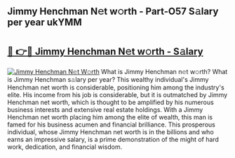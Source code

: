 ## Jimmy Henchman N𝚎t w𝚘rth - Part-O57 S𝚊lary per year ukYMM

# <h2><a href="http://gc1n7c.nevu.top/?p=Jimmy+Henchman">🔗 👉🔴 Jimmy Henchman N𝚎t w𝚘rth - S𝚊lary</a></h2>

[![Jimmy Henchman N𝚎t W𝚘rth](https://i.imgur.com/Oavwk0R.jpeg)](http://gc1n7c.nevu.top/?p=Jimmy+Henchman)
What is Jimmy Henchman n𝚎t w𝚘rth? What is Jimmy Henchman s𝚊lary per year?
This wealthy individual's Jimmy Henchman net worth is considerable, positioning him among the industry's elite. His income from his job is considerable, but it is outmatched by Jimmy Henchman net worth, which is thought to be amplified by his numerous business interests and extensive real estate holdings. With a Jimmy Henchman net worth placing him among the elite of wealth, this man is famed for his business acumen and financial brilliance. This prosperous individual, whose Jimmy Henchman net worth is in the billions and who earns an impressive salary, is a prime demonstration of the might of hard work, dedication, and financial wisdom.
